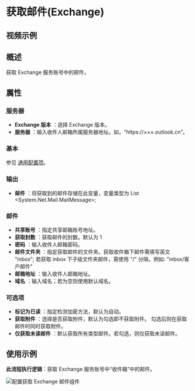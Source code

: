 # 获取邮件(Exchange)

## 视频示例

## 概述

获取 Exchange 服务账号中的邮件。

## 属性

### 服务器

- **Exchange 版本** ：选择 Exchange 版本。
- **服务器** ：输入收件人邮箱所属服务器地址。如，“https://×××.outlook.cn”。

### 基本

参见 [通用配置项](../../Appendix/CommonConfigurationItems.md)。

### 输出

- **邮件** ：将获取到的邮件存储在此变量，变量类型为 List <System.Net.Mail.MailMessage>;

### 邮件

- **共享账号** ：指定共享邮箱账号地址。
- **获取封数** ：获取邮件的封数。默认为 1
- **密码** ：输入收件人邮箱密码。
- **邮件文件夹** ：指定获取邮件的文件夹。获取收件箱下邮件需填写英文 "inbox"; 若获取 inbox 下子级文件夹邮件，需使用 "/" 分隔，例如: "inbox/客户邮件"
- **邮箱地址** ：输入收件人邮箱地址。
- **域名** ：输入域名；若为空则使用默认域名。

### 可选项

- **标记为已读** ：指定检测加密方法，默认为自动。
- **获取附件** ：选择是否获取附件，默认为勾选即不获取附件。 勾选后则在获取邮件时同时获取附件。
- **仅获取未读邮件** ：默认获取所有类型邮件。若勾选，则仅获取未读邮件。

## 使用示例

**此流程执行逻辑**：获取 Exchange 服务账号中“收件箱”中的邮件。

![配置获取 Exchange 邮件组件](https://docimages.blob.core.chinacloudapi.cn/images/Activities/GetMailExchange2020122302.png)
